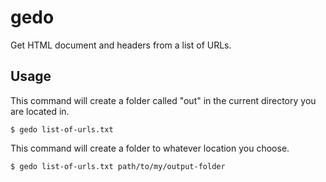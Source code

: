 # gedo
Get HTML document and headers from a list of URLs.

## Usage

This command will create a folder called "out" in the current directory you are located in.
```shell
$ gedo list-of-urls.txt
```

This command will create a folder to whatever location you choose.
```shell
$ gedo list-of-urls.txt path/to/my/output-folder
```
